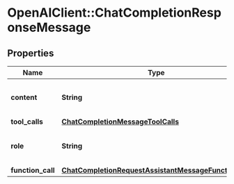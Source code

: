 # OpenAIClient::ChatCompletionResponseMessage

## Properties
Name | Type | Description | Notes
------------ | ------------- | ------------- | -------------
**content** | **String** | The contents of the message. | 
**tool_calls** | [**ChatCompletionMessageToolCalls**](ChatCompletionMessageToolCalls.md) |  | [optional] 
**role** | **String** | The role of the author of this message. | 
**function_call** | [**ChatCompletionRequestAssistantMessageFunctionCall**](ChatCompletionRequestAssistantMessageFunctionCall.md) |  | [optional] 

